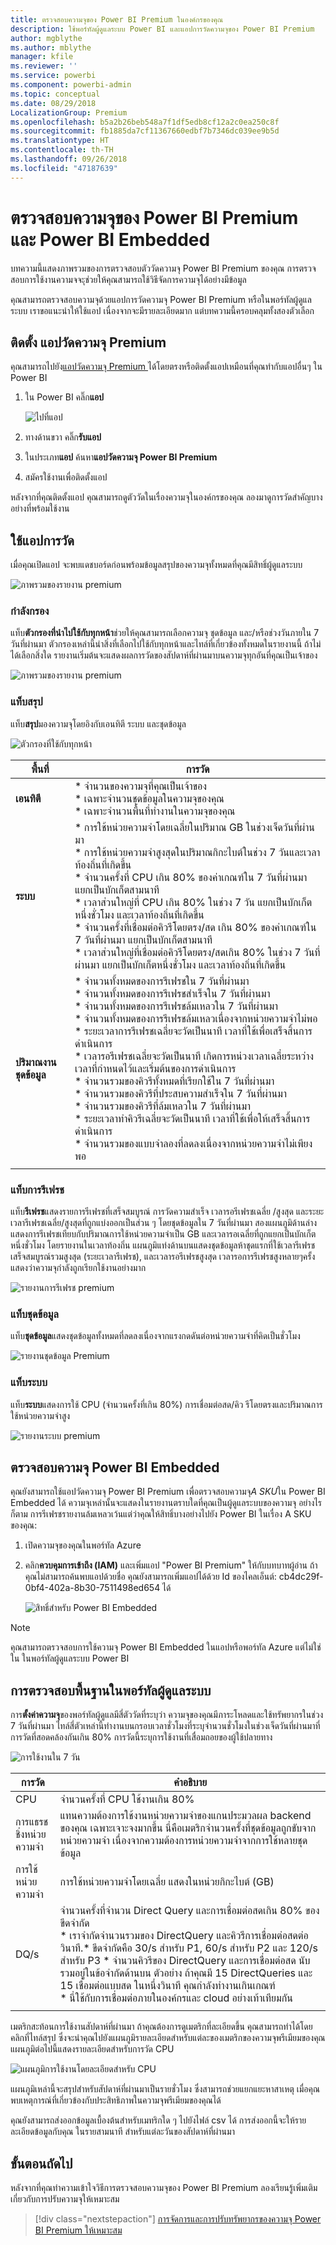 ```yaml
---
title: ตรวจสอบความจุของ Power BI Premium ในองค์กรของคุณ
description: ใช้พอร์ทัลผู้ดูแลระบบ Power BI และแอปการวัดความจุของ Power BI Premium
author: mgblythe
ms.author: mblythe
manager: kfile
ms.reviewer: ''
ms.service: powerbi
ms.component: powerbi-admin
ms.topic: conceptual
ms.date: 08/29/2018
LocalizationGroup: Premium
ms.openlocfilehash: b5a2b26beb548a7f1df5edb8cf12a2c0ea250c8f
ms.sourcegitcommit: fb1885da7cf11367660edbf7b7346dc039ee9b5d
ms.translationtype: HT
ms.contentlocale: th-TH
ms.lasthandoff: 09/26/2018
ms.locfileid: "47187639"
---
```

# <a name="monitor-power-bi-premium-and-power-bi-embedded-capacities"></a>ตรวจสอบความจุของ Power BI Premium และ Power BI Embedded

บทความนี้แสดงภาพรวมของการตรวจสอบตัววัดความจุ Power BI Premium ของคุณ การตรวจสอบการใช้งานความจจะุช่วยให้คุณสามารถใช้วิธีจัดการความจุได้อย่างมีข้อมูล

คุณสามารถตรวจสอบความจุด้วยแอปการวัดความจุ Power BI Premium หรือในพอร์ทัลผู้ดูแลระบบ เราขอแนะนำให้ใช้แอป เนื่องจากจะมีรายละเอียดมาก แต่บทความนี้ครอบคลุมทั้งสองตัวเลือก

## <a name="install-the-premium-capacity-metrics-app"></a>ติดตั้ง แอปวัดความจุ Premium

คุณสามารถไปยัง[แอปวัดความจุ Premium ](https://app.powerbi.com/groups/me/getapps/services/capacitymetrics)ได้โดยตรงหรือติดตั้งแอปเหมือนที่คุณทำกับแอปอื่นๆ ใน Power BI

1. ใน Power BI คลิ๊ก**แอป**

    ![ไปที่แอป](media/service-admin-premium-monitor-capacity/apps.png)

2. ทางด้านขวา คลิ๊ก**รับแอป**

3. ในประเภท**แอป** ค้นหา**แอปวัดความจุ Power BI Premium**

4. สมัครใช้งานเพื่อติดตั้งแอป

หลังจากที่คุณติดตั้งแอป คุณสามารถดูตัววัดในเรื่องความจุในองค์กรของคุณ ลองมาดูการวัดสำคัญบางอย่างที่พร้อมใช้งาน

## <a name="use-the-metrics-app"></a>ใช้แอปการวัด

เมื่อคุณเปิดแอป จะพบแดชบอร์ดก่อนพร้อมข้อมูลสรุปของความจุทั้งหมดที่คุณมีสิทธิ์ผู้ดูแลระบบ

![ภาพรวมของรายงาน premium](media/service-admin-premium-monitor-capacity/app-dashboard.png)

### <a name="filtering"></a>กำลังกรอง

แท็บ**ตัวกรองที่นำไปใช้กับทุกหน้า**ช่วยให้คุณสามารถเลือกความจุ ชุดข้อมูล และ/หรือช่วงวันภายใน 7 วันที่ผ่านมา ตัวกรองเหล่านี้นำสิ่งที่เลือกไปใช้กับทุกหน้าและไทล์ที่เกี่ยวข้องทั้งหมดในรายงานนี้ ถ้าไม่ได้เลือกสิ่งใด รายงานเริ่มต้นจะแสดงผลการวัดของสัปดาห์ที่ผ่านมาบนความจุทุกอันที่คุณเป็นเจ้าของ

![ภาพรวมของรายงาน premium](media/service-admin-premium-monitor-capacity/premium-report-overview.png)

### <a name="summary-tab"></a>แท็บสรุป

แท็บ**สรุป**มองความจุโดยอิงกับเอนทิตี ระบบ และชุดข้อมูล

![ตัวกรองที่ใช้กับทุกหน้า](media/service-admin-premium-monitor-capacity/premium-summary-report.png)

| **พื้นที่** | **การวัด** |
| --- | --- |
| **เอนทิตี** | * จำนวนของความจุที่คุณเป็นเจ้าของ<br> * เฉพาะจำนวนชุดข้อมูลในความจุของคุณ<br> * เฉพาะจำนวนพื้นที่ทำงานในความจุของคุณ |
| **ระบบ** | * การใช้หน่วยความจำโดยเฉลี่ยในปริมาณ GB ในช่วงเจ็ดวันที่ผ่านมา<br> * การใช้หน่วยความจำสูงสุดในปริมาณกิกะไบต์ในช่วง 7 วันและเวลาท้องถิ่นที่เกิดขึ้น<br> * จำนวนครั้งที่ CPU เกิน 80% ของค่าเกณฑ์ใน 7 วันที่ผ่านมา แยกเป็นบักเก็ตสามนาที<br> * เวลาส่วนใหญ่ที่ CPU เกิน 80% ในช่วง 7 วัน แยกเป็นบักเก็ตหนึ่งชั่วโมง และเวลาท้องถิ่นที่เกิดขึ้น<br> * จำนวนครั้งที่เชื่อมต่อคิวรีโดยตรง/สด เกิน 80% ของค่าเกณฑ์ใน 7 วันที่ผ่านมา แยกเป็นบักเก็ตสามนาที<br> * เวลาส่วนใหญ่ที่เชื่อมต่อคิวรีโดยตรง/สดเกิน 80% ในช่วง 7 วันที่ผ่านมา แยกเป็นบักเก็ตหนึ่งชั่วโมง และเวลาท้องถิ่นที่เกิดขึ้น |
| **ปริมาณงานชุดข้อมูล** | * จำนวนทั้งหมดของการรีเฟรชใน 7 วันที่ผ่านมา<br> * จำนวนทั้งหมดของการรีเฟรชสำเร็จใน 7 วันที่ผ่านมา<br> * จำนวนทั้งหมดของการรีเฟรชล้มเหลวใน 7 วันที่ผ่านมา<br> * จำนวนทั้งหมดของการรีเฟรชล้มเหลวเนื่องจากหน่วยความจำไม่พอ<br> * ระยะเวลาการรีเฟรชเฉลี่ยจะวัดเป็นนาที เวลาที่ใช้เพื่อเสร็จสิ้นการดำเนินการ<br> * เวลารอรีเฟรชเฉลี่ยจะวัดเป็นนาที เกิดการหน่วงเวลาเฉลี่ยระหว่างเวลาที่กำหนดไว้และเริ่มต้นของการดำเนินการ<br> * จำนวนรวมของคิวรีทั้งหมดที่เรียกใช้ใน 7 วันที่ผ่านมา<br> * จำนวนรวมของคิวรีที่ประสบความสำเร็จใน 7 วันที่ผ่านมา<br> * จำนวนรวมของคิวรีที่ล้มเหลวใน 7 วันที่ผ่านมา<br> * ระยะเวลาทำคิวรีเฉลี่ยจะวัดเป็นนาที เวลาที่ใช้เพื่อให้เสร็จสิ้นการดำเนินการ<br> * จำนวนรวมของแบบจำลองที่ลดลงเนื่องจากหน่วยความจำไม่เพียงพอ |
|  |  |

### <a name="refreshes-tab"></a>แท็บการรีเฟรช

แท็บ**รีเฟรช**แสดงรายการรีเฟรชที่เสร็จสมบูรณ์ การวัดความสำเร็จ เวลารอรีเฟรชเฉลี่ย /สูงสุด และระยะเวลารีเฟรชเฉลี่ย/สูงสุดที่ถูกแบ่งออกเป็นส่วน ๆ โดยชุดข้อมูลใน 7 วันที่ผ่านมา สองแผนภูมิด้านล่างแสดงการรีเฟรชเทียบกับปริมาณการใช้หน่วยความจำเป็น GB และเวลารอเฉลี่ยที่ถูกแยกเป็นบักเก็ตหนึ่งชั่วโมง โดยรายงานในเวลาท้องถิ่น แผนภูมิแท่งด้านบนแสดงชุดข้อมูลห้าชุดแรกที่ใช้เวลารีเฟรชเสร็จสมบูรณ์รวมสูงสุด (ระยะเวลารีเฟรช), และเวลารอรีเฟรชสูงสุด เวลารอการรีเฟรชสูงหลายๆครั้งแสดงว่าความจุกำลังถูกเรียกใช้งานอย่างมาก

![รายงานการรีเฟรช premium](media/service-admin-premium-monitor-capacity/premium-refresh-report.png)

### <a name="datasets-tab"></a>แท็บชุดข้อมูล

แท็บ**ชุดข้อมูล**แสดงชุดข้อมูลทั้งหมดที่ลดลงเนื่องจากแรงกดดันต่อหน่วยความจำที่คิดเป็นชั่วโมง

![รายงานชุดข้อมูล Premium](media/service-admin-premium-monitor-capacity/premium-datasets-report.png)

### <a name="system-tab"></a>แท็บระบบ

แท็บ**ระบบ**แสดงการใช้ CPU (จำนวนครั้งที่เกิน 80%) การเชื่อมต่อสด/คิว รีโดยตรงและปริมาณการใช้หน่วยความจำสูง

![รายงานระบบ premium](media/service-admin-premium-monitor-capacity/premium-system-report.png)

## <a name="monitor-power-bi-embedded-capacity"></a>ตรวจสอบความจุ Power BI Embedded

คุณยังสามารถใช้แอปวัดความจุ Power BI Premium เพื่อตรวจสอบความจุ*A SKU*ใน Power BI Embedded ได้ ความจุเหล่านั้นจะแสดงในรายงานตราบใดที่คุณเป็นผู้ดูแลระบบของความจุ อย่างไรก็ตาม การรีเฟรชรายงานล้มเหลวเว้นแต่ว่าคุณให้สิทธิ์บางอย่างไปยัง Power BI ในเรื่อง A SKU ของคุณ:

1. เปิดความจุของคุณในพอร์ทัล Azure
1. คลิก**ควบคุมการเข้าถึง (IAM)** และเพิ่มแอป "Power BI Premium" ให้กับบทบาทผู้อ่าน ถ้าคุณไม่สามารถค้นพบแอปด้วยชื่อ คุณยังสามารถเพิ่มแอปได้ด้วย Id ของไคลเอ็นต์: cb4dc29f-0bf4-402a-8b30-7511498ed654 ได้

    ![สิทธิ์สำหรับ Power BI Embedded](media/service-admin-premium-monitor-capacity/embedded-permissions.png)

> [!NOTE]
> คุณสามารถตรวจสอบการใช้ความจุ Power BI Embedded ในแอปหรือพอร์ทัล Azure แต่ไม่ใช่ใน ในพอร์ทัลผู้ดูแลระบบ Power BI

## <a name="basic-monitoring-in-the-admin-portal"></a>การตรวจสอบพื้นฐานในพอร์ทัลผู้ดูแลระบบ

การ**ตั้งค่าความจุ**ของพอร์ทัลผู้ดูแลมีสี่ตัววัดที่ระบุว่า ความจุของคุณมีภาระโหลดและใช้ทรัพยากรในช่วง 7 วันที่ผ่านมา ไทล์สี่ตัวเหล่านี้ทำงานบนกรอบเวลาชั่วโมงที่ระบุจำนวนชั่วโมงในช่วงเจ็ดวันที่ผ่านมาที่การวัดที่สอดคล้องกันเกิน 80% การวัดนี้ระบุการใช้งานที่เสื่อมถอยของผู้ใช้ปลายทาง

![การใช้งานใน 7 วัน](media/service-admin-premium-monitor-capacity/usage-in-days.png)

| **การวัด** | **คำอธิบาย** |
| --- | --- |
| CPU |จำนวนครั้งที่ CPU ใช้งานเกิน 80% |
| การแธรชชิ่งหน่วยความจำ |แทนความต้องการใช้งานหน่วยความจำของแกนประมวลผล backend ของคุณ เฉพาะเจาะจงมากขึ้น นี่คือเมตริกจำนวนครั้งที่ชุดข้อมูลถูกขับจากหน่วยความจำ เนื่องจากความต้องการหน่วยความจำจากการใช้หลายชุดข้อมูล |
| การใช้หน่วยความจำ |การใช้หน่วยความจำโดยเฉลี่ย แสดงในหน่วยกิกะไบต์ (GB) |
| DQ/s | จำนวนครั้งที่จำนวน Direct Query และการเชื่อมต่อสดเกิน 80% ของขีดจำกัด <br> * เราจำกัดจำนวนรวมของ DirectQuery และคิวรีการเชื่อมต่อสดต่อวินาที.* ขีดจำกัดคือ 30/s สำหรับ P1, 60/s สำหรับ P2 และ 120/s สำหรับ P3 * จำนวนคิวรีของ DirectQuery และการเชื่อมต่อสด นับรวมอยู่ในข้อจำกัดด้านบน ตัวอย่าง ถ้าคุณมี 15 DirectQueries และ 15 เชื่อมต่อแบบสด ในหนึ่งวินาที คุณกำลังทำงานเกินเกณฑ์<br>* นี่ใช้กับการเชื่อมต่อภายในองค์กรและ cloud อย่างเท้าเทียมกัน |
|  |  |

เมตริกสะท้อนการใช้งานสัปดาห์ที่ผ่านมา  ถ้าคุณต้องการดูเมตริกที่ละเอียดขึ้น คุณสามารถทำได้โดยคลิกที่ไทล์สรุป  ซึ่งจะนำคุณไปยังแผนภูมิรายละเอียดสำหรับแต่ละของเมตริกของความจุพรีเมียมของคุณ แผนภูมิต่อไปนี้แสดงรายละเอียดสำหรับการวัด CPU

![แผนภูมิการใช้งาน﻿﻿โดยละเอียดสำหรับ CPU](media/service-admin-premium-monitor-capacity/premium-usage-detailed-chart-cpu.png)

แผนภูมิเหล่านี้จะสรุปสำหรับสัปดาห์ที่ผ่านมาเป็นรายชั่วโมง ซึ่งสามารถช่วยแยกแยะหาสาเหตุ เมื่อคุณพบเหตุการณ์ที่เกี่ยวข้องกับประสิทธิภาพในความจุพรีเมียมของคุณได้

คุณยังสามารถส่งออกข้อมูลเบื้องต้นสำหรับเมทริกใด ๆ ไปยังไฟล์ csv ได้  การส่งออกนี้จะให้รายละเอียดข้อมูลกับคุณ ในรายสามนาที สำหรับแต่ละวันของสัปดาห์ที่ผ่านมา

## <a name="next-steps"></a>ขั้นตอนถัดไป

หลังจากที่คุณทำความเข้าใจวิธีการตรวจสอบความจุของ Power BI Premium ลองเรียนรู้เพิ่มเติมเกี่ยวกับการปรับความจุให้เหมาะสม

> [!div class="nextstepaction"]
> [การจัดการและการปรับทรัพยากรของความจุ Power BI Premium ให้เหมาะสม](service-premium-understand-how-it-works.md)
